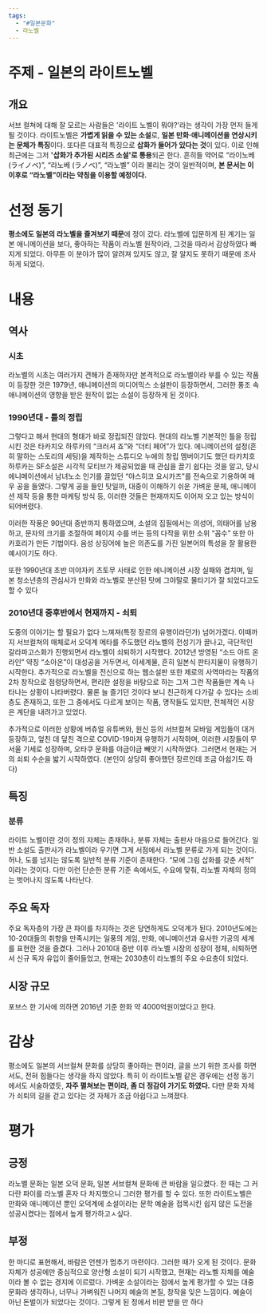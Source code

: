 ```yaml
---
tags:
  - "#일본문화"
  - 라노벨
---
```


# 주제 - 일본의 라이트노벨
## 개요
서브 컬쳐에 대해 잘 모르는 사람들은 '라이트 노벨이 뭐야?'라는 생각이 가장 먼저 들게 될 것이다. 라이트노벨은 **가볍게 읽을 수 있는 소설**로, **일본 만화·애니메이션을 연상시키는 문체가 특징**이다. 또다른 대표적 특징으로 **삽화가 들어가 있다는 것**이 있다. 이로 인해 최근에는 그저 **'삽화가 추가된 시리즈 소설'로 통용**되곤 한다. 흔히들 약어로 “라이노베 (ライノベ)”, “라노베 (ラノベ)”, “라노벨” 이라 불리는 것이 일반적이며, __본 문서는 이 이후로 “라노벨”이라는 약칭을 이용할 예정이다.__
# 선정 동기
**평소에도 일본의 라노벨을 즐겨보기 때문**에 정이 갔다. 라노벨에 입문하게 된 계기는 일본 애니메이션을 보다, 좋아하는 작품이 라노벨 원작이라, 그것을 따라서 감상하였다 빠지게 되었다. 아무튼 이 분야가 많이 알려져 있지도 않고, 잘 알지도 못하기 때문에 조사하게 되었다.
# 내용
## 역사
### 시초
라노벨의 시초는 여러가지 견해가 존재하자만 본격적으로 라노벨이라 부를 수 있는 작품이 등장한 것은 1979년, 애니메이션의 미디어믹스 소설판이 등장하면서, 그러한 풍조 속 애니메이션의 영향을 받은 원작이 없는 소설이 등장하게 된 것이다.
### 1990년대 - 틀의 정립
그렇다고 해서 현대의 형태가 바로 정립되진 않았다. 현대의 라노벨 기본적인 틀을 정립시킨 것은 타카치오 하루카의 “크러셔 죠”와 “더티 페어”가 있다. 에니메이션의 설정(흔히 말하는 스토리의 세팅)을 제작하는 스튜디오 누에의 창립 멤버이기도 했던 타카치호 하루카는 SF소설은 시각적 모티브가 제공되었을 때 관심을 끌기 쉽다는 것을 알고, 당시 에니메이션에서 남녀노소 인기를 끌었던 “야스히코 요시카즈”를 전속으로 기용하여 매우 공을 들였다. 그렇게 공을 들인 탓일까, 대중이 이해하기 쉬운 가벼운 문체, 애니메이션 제작 등을 통한 마케팅 방식 등, 이러한 것들은 현재까지도 이어져 오고 있는 방식이 되어버렸다.

이러한 작풍은 90년대 중반까지 통하였으며, 소설의 집필에서는 의성어, 의태어를 남용하고, 문자의 크기를 조절하여 페이지 수를 버는 등의 다작을 위한 소위 “꼼수” 또한 아카호리가 만든 기법이다. 음성 상징어에 높은 의존도를 가진 일본어의 특성을 잘 활용한 예시이기도 하다.

또한 1990년대 초반 미야자키 츠토무 사태로 인한 에니메이션 시장 실패와 겹치며, 일본 청소년층의 관심사가 만화와 라노벨로 분산된 탓에 그야말로 물타기가 잘 되었다고도 할 수 있다
### 2010년대 중후반에서 현재까지 - 쇠퇴
도중의 이야기는 할 필요가 없다 느껴져(특정 장르의 유행이라던가) 넘어가겠다. 이때까지 서브컬쳐의 매체로서 오덕계 메타를 주도했던 라노벨의 전성기가 끌나고, 극단적인 갈라파고스화가 진행되면서 라노벨이 쇠퇴하기 시작했다. 2012년 방영된 “소드 아트 온라인” 약칭 “소아온”이 대성공을 거두면서, 이세계물, 흔히 일본식 판타지물이 유행하기 시작한다. 추가적으로 라노벨을 전신으로 하는 웹소설판 또한 제로의 사역마라는 작품의 2차 창작으로 점령당하면서, 편리한 설정을 바탕으로 하는 그저 그런 작품들만 계속 나타나는 상황이 나타버렸다. 물론 늘 즐기던 것이다 보니 친근하게 다가갈 수 있다는 소비층도 존재하고, 또한 그 중에서도 다르게 보이는 작품, 명작들도 있지만, 전체적인 시장은 계단을 내려가고 있었다.

추가적으로 이러한 상황에 버츄얼 유튜버와, 원신 등의 서브컬쳐 모바일 게임들이 대거 등장하고, 엎친 데 덮친 격으로 COVID-19마져 유행하기 시작하며, 이러한 시장들이 무서울 기세로 성장하며, 오타쿠 문화를 야금야금 빼앗기 시작하였다. 그러면서 현재는 거의 쇠퇴 수순을 밟기 시작하였다. (본인이 상당히 좋아했던 장르인데 조금 아쉽기도 하다)
## 특징
### 분류
라이트 노벨이란 것이 정의 자체는 존재하나, 분류 자체는 출판사 마음으로 들어간다. 일반 소설도 출판사가 라노벨이라 우기면 그게 서점에서 라노벨 분류로 가게 되는 것이다. 허나, 도를 넘지는 않도록 일반적 분류 기준이 존재한다. “모에 그림 삽화를 갖춘 서적” 이라는 것이다. 다만 이런 단순한 분류 기준 속에서도, 수요에 맞춰, 라노벨 자체의 정의는 벗어나지 않도록 나타난다.
## 주요 독자
주요 독자층의 가장 큰 파이를 차지하는 것은 당연하게도 오덕계가 된다. 2010년도에는 10-20대들의 취향을 만족시키는 일풍의 게임, 만화, 에니메이션과 유사한 가공의 세계를 표현한 것을 즐겼다. 그러나 2010대 중반 이후 라노벨 시장의 성장이 정체, 쇠퇴하면서 신규 독자 유입이 줄어들었고, 현재는 2030층이 라노벨의 주요 수요층이 되었다.
## 시장 규모
포브스 한 기사에 의하면 2016년 기준 한화 약 4000억원이었다고 한다.
# 감상
평소에도 일본의 서브컬쳐 문화를 상당히 좋아하는 편이라, 글을 쓰기 위한 조사를 하면서도, 전혀 힘들다는 생각을 하지 않았다. 특히 이 라이트노벨 같은 경우에는 선정 동기에서도 서술하였듯, **자주 펼쳐보는 편이라, 좀 더 정감이 가기도 하였다.** 다만 문화 자체가 쇠퇴의 길을 걷고 있다는 것 자체가 조금 아쉽다고 느껴졌다.
# 평가
## 긍정
라노벨 문화는 일본 오덕 문화, 일본 서브컬쳐 문화에 큰 바람을 일으켰다. 한 때는 그 커다란 파이를 라노벨 혼자 다 차지했으니 그러한 평가를 할 수 있다. 또한 라이트노벨은 만화와 애니메이션 뿐인 오덕계에 소설이라는 문학 예술을 접목시킨 쉽지 않은 도전을 성공시켰다는 점에서 높게 평가하고ㅅ싶다.
## 부정
한 마디로 표현해서, 바람은 언젠가 멈추기 마련이다. 그러한 때가 오게 된 것이다. 문화 자체가 성공에만 중심적으로 양산형 소설이 되기 시작했고, 현재는 라노벨 자체를 예술이라 볼 수 없는 경지에 이르렀다. 가벼운 소설이라는 점에서 높게 평가할 수 있는 대중 문화라 생각하나, 너무나 가벼워진 나머지 예술의 본질, 창작을 잊은 느낌이다. 예술이 아닌 돈벌이가 되었다는 것이다. 그렇게 된 정에서 비판 받을 만 하다